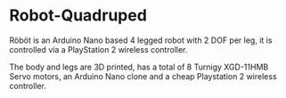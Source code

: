 # Robot-Quadruped
Röböt is an Arduino Nano based 4 legged robot with 2 DOF per leg, it is controlled via a PlayStation 2 wireless controller.


The body and legs are 3D printed, has a total of 8 Turnigy XGD-11HMB Servo motors, an Arduino Nano clone and a cheap Playstation 2 wireless controller.
